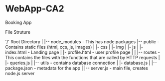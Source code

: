 # WebApp-CA2
Booking App 


File Struture

'/' Root Directory 
|
|-- node_modules - This has node packages 
|-- public - Contains static files (html, ccs, js, images)
|   |- css 
|   |- img
|   |- js
|   |- index.html - Landing page
|   |- profile.html - user profile page
|
|
|-- routes - This contains the files with the functions that are called by HTTP requests 
|   |- queries.js
|
|-- utils - contains database connection
|   |- database.js
|
|-- package.json - metadata for the app 
|
|-- server.js - main file, creates node.js server 
